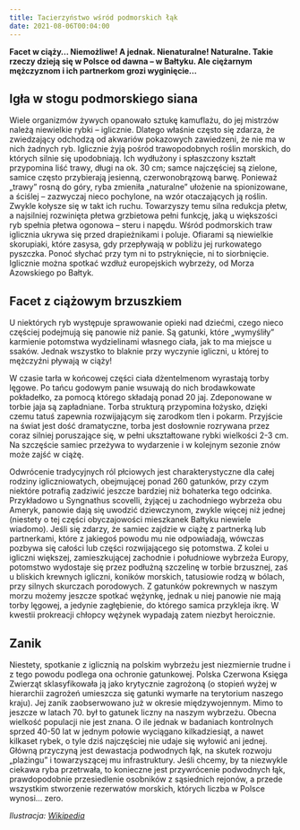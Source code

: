 ```yaml
---
title: Tacierzyństwo wśród podmorskich łąk
date: 2021-08-06T00:04:00
---
```

**Facet w ciąży… Niemożliwe! A jednak. Nienaturalne! Naturalne. Takie rzeczy dzieją się w Polsce od dawna – w Bałtyku. Ale ciężarnym mężczyznom i ich partnerkom grozi wyginięcie…**

## Igła w stogu podmorskiego siana

Wiele organizmów żywych opanowało sztukę kamuflażu, do jej mistrzów należą niewielkie rybki – iglicznie. Dlatego właśnie często się zdarza, że zwiedzający odchodzą od akwariów pokazowych zawiedzeni, że nie ma w nich żadnych ryb. Iglicznie żyją pośród trawopodobnych roślin morskich, do których silnie się upodobniają. Ich wydłużony i spłaszczony kształt przypomina liść trawy, długi na ok. 30 cm; samce najczęściej są zielone, samice często przybierają jesienną, czerwonobrązową barwę. Ponieważ „trawy” rosną do góry, ryba zmieniła „naturalne” ułożenie na spionizowane, a ściślej – zazwyczaj nieco pochylone, na wzór otaczających ją roślin. Zwykle kołysze się w takt ich ruchu. Towarzyszy temu silna redukcja płetw, a najsilniej rozwinięta płetwa grzbietowa pełni funkcję, jaką u większości ryb spełnia płetwa ogonowa – steru i napędu. Wśród podmorskich traw iglicznia ukrywa się przed drapieżnikami i poluje. Ofiarami są niewielkie skorupiaki, które zasysa, gdy przepływają w pobliżu jej rurkowatego pyszczka. Ponoć słychać przy tym ni to pstryknięcie, ni to siorbnięcie. Iglicznie można spotkać wzdłuż europejskich wybrzeży, od Morza Azowskiego po Bałtyk.

## Facet z ciążowym brzuszkiem

U niektórych ryb występuje sprawowanie opieki nad dziećmi, czego nieco częściej podejmują się panowie niż panie. Są gatunki, które „wymyśliły” karmienie potomstwa wydzielinami własnego ciała, jak to ma miejsce u ssaków. Jednak wszystko to blaknie przy wyczynie igliczni, u której to mężczyźni pływają w ciąży!

W czasie tarła w końcowej części ciała dżentelmenom wyrastają torby lęgowe. Po tańcu godowym panie wsuwają do nich brodawkowate pokładełko, za pomocą którego składają ponad 20 jaj. Zdeponowane w torbie jaja są zapładniane. Torba strukturą przypomina łożysko, dzięki czemu tatuś zapewnia rozwijającym się zarodkom tlen i pokarm. Przyjście na świat jest dość dramatyczne, torba jest dosłownie rozrywana przez coraz silniej poruszające się, w pełni ukształtowane rybki wielkości 2-3 cm. Na szczęście samiec przeżywa to wydarzenie i w kolejnym sezonie znów może zajść w ciążę.

Odwrócenie tradycyjnych ról płciowych jest charakterystyczne dla całej rodziny igliczniowatych, obejmującej ponad 260 gatunków, przy czym niektóre potrafią zadziwić jeszcze bardziej niż bohaterka tego odcinka. Przykładowo u Syngnathus scovelli, żyjącej u zachodniego wybrzeża obu Ameryk, panowie dają się uwodzić dziewczynom, zwykle więcej niż jednej (niestety o tej części obyczajowości mieszkanek Bałtyku niewiele wiadomo). Jeśli się zdarzy, że samiec zajdzie w ciążę z partnerką lub partnerkami, które z jakiegoś powodu mu nie odpowiadają, wówczas pozbywa się całości lub części rozwijającego się potomstwa. Z kolei u igliczni większej, zamieszkującej zachodnie i południowe wybrzeża Europy, potomstwo wydostaje się przez podłużną szczelinę w torbie brzusznej, zaś u bliskich krewnych igliczni, koników morskich, tatusiowie rodzą w bólach, przy silnych skurczach porodowych. Z gatunków pokrewnych w naszym morzu możemy jeszcze spotkać wężynkę, jednak u niej panowie nie mają torby lęgowej, a jedynie zagłębienie, do którego samica przykleja ikrę. W kwestii prokreacji chłopcy wężynek wypadają zatem niezbyt heroicznie.

## Zanik

Niestety, spotkanie z iglicznią na polskim wybrzeżu jest niezmiernie trudne i z tego powodu podlega ona ochronie gatunkowej. Polska Czerwona Księga Zwierząt sklasyfikowała ją jako krytycznie zagrożoną (o stopień wyżej w hierarchii zagrożeń umieszcza się gatunki wymarłe na terytorium naszego kraju). Jej zanik zaobserwowano już w okresie międzywojennym. Mimo to jeszcze w latach 70. był to gatunek liczny na naszym wybrzeżu. Obecna wielkość populacji nie jest znana. O ile jednak w badaniach kontrolnych sprzed 40-50 lat w jednym połowie wyciągano kilkadziesiąt, a nawet kilkaset rybek, o tyle dziś najczęściej nie udaje się wyłowić ani jednej. Główną przyczyną jest dewastacja podwodnych łąk, na skutek rozwoju „plażingu” i towarzyszącej mu infrastruktury. Jeśli chcemy, by ta niezwykle ciekawa ryba przetrwała, to konieczne jest przywrócenie podwodnych łąk, prawdopodobnie przesiedlenie osobników z sąsiednich rejonów, a przede wszystkim stworzenie rezerwatów morskich, których liczba w Polsce wynosi… zero.

<em>Ilustracja: <a href="https://pl.wikipedia.org/wiki/Iglicznia_(ryba)#/media/File:Syngnathus_typhle1.JPG">Wikipedia</a></em>